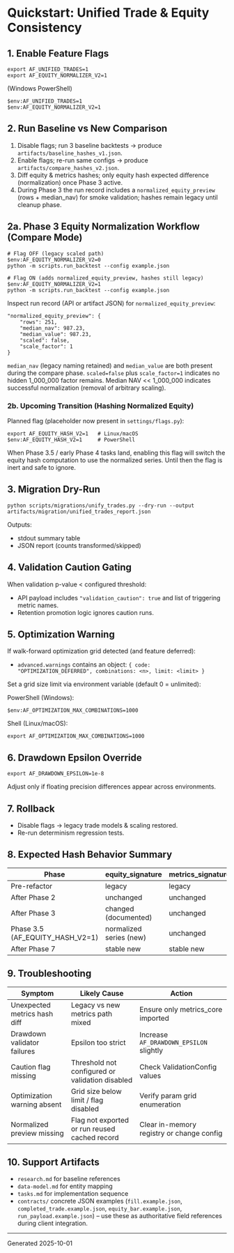 # Quickstart: Unified Trade & Equity Consistency

## 1. Enable Feature Flags
```
export AF_UNIFIED_TRADES=1
export AF_EQUITY_NORMALIZER_V2=1
```
(Windows PowerShell)
```
$env:AF_UNIFIED_TRADES=1
$env:AF_EQUITY_NORMALIZER_V2=1
```

## 2. Run Baseline vs New Comparison
1. Disable flags; run 3 baseline backtests → produce `artifacts/baseline_hashes_v1.json`.
2. Enable flags; re-run same configs → produce `artifacts/compare_hashes_v2.json`.
3. Diff equity & metrics hashes; only equity hash expected difference (normalization) once Phase 3 active.
4. During Phase 3 the run record includes a `normalized_equity_preview` (rows + median_nav) for smoke validation; hashes remain legacy until cleanup phase.

## 2a. Phase 3 Equity Normalization Workflow (Compare Mode)
```
# Flag OFF (legacy scaled path)
$env:AF_EQUITY_NORMALIZER_V2=0
python -m scripts.run_backtest --config example.json

# Flag ON (adds normalized_equity_preview, hashes still legacy)
$env:AF_EQUITY_NORMALIZER_V2=1
python -m scripts.run_backtest --config example.json
```
Inspect run record (API or artifact JSON) for `normalized_equity_preview`:
```
"normalized_equity_preview": {
	"rows": 251,
	"median_nav": 987.23,
	"median_value": 987.23,
	"scaled": false,
	"scale_factor": 1
}
```
`median_nav` (legacy naming retained) and `median_value` are both present during the compare phase. `scaled=false` plus `scale_factor=1` indicates no hidden 1_000_000 factor remains. Median NAV << 1_000_000 indicates successful normalization (removal of arbitrary scaling).

### 2b. Upcoming Transition (Hashing Normalized Equity)
Planned flag (placeholder now present in `settings/flags.py`):
```
export AF_EQUITY_HASH_V2=1   # Linux/macOS
$env:AF_EQUITY_HASH_V2=1     # PowerShell
```
When Phase 3.5 / early Phase 4 tasks land, enabling this flag will switch the equity hash computation to use the normalized series. Until then the flag is inert and safe to ignore.

## 3. Migration Dry-Run
```
python scripts/migrations/unify_trades.py --dry-run --output artifacts/migration/unified_trades_report.json
```
Outputs:
- stdout summary table
- JSON report (counts transformed/skipped)

## 4. Validation Caution Gating
When validation p-value < configured threshold:
- API payload includes `"validation_caution": true` and list of triggering metric names.
- Retention promotion logic ignores caution runs.

## 5. Optimization Warning
If walk-forward optimization grid detected (and feature deferred):
- `advanced.warnings` contains an object: `{ code: "OPTIMIZATION_DEFERRED", combinations: <n>, limit: <limit> }`

Set a grid size limit via environment variable (default 0 = unlimited):

PowerShell (Windows):
```
$env:AF_OPTIMIZATION_MAX_COMBINATIONS=1000
```

Shell (Linux/macOS):
```
export AF_OPTIMIZATION_MAX_COMBINATIONS=1000
```

## 6. Drawdown Epsilon Override
```
export AF_DRAWDOWN_EPSILON=1e-8
```
Adjust only if floating precision differences appear across environments.

## 7. Rollback
- Disable flags → legacy trade models & scaling restored.
- Re-run determinism regression tests.

## 8. Expected Hash Behavior Summary
| Phase | equity_signature | metrics_signature | run_hash |
|-------|------------------|-------------------|----------|
| Pre-refactor | legacy | legacy | stable |
| After Phase 2 | unchanged | unchanged | stable |
| After Phase 3 | changed (documented) | unchanged | stable |
| Phase 3.5 (AF_EQUITY_HASH_V2=1) | normalized series (new) | unchanged | stable |
| After Phase 7 | stable new | stable new | stable |

## 9. Troubleshooting
| Symptom | Likely Cause | Action |
|---------|-------------|--------|
| Unexpected metrics hash diff | Legacy vs new metrics path mixed | Ensure only metrics_core imported |
| Drawdown validator failures | Epsilon too strict | Increase `AF_DRAWDOWN_EPSILON` slightly |
| Caution flag missing | Threshold not configured or validation disabled | Check ValidationConfig values |
| Optimization warning absent | Grid size below limit / flag disabled | Verify param grid enumeration |
| Normalized preview missing | Flag not exported or run reused cached record | Clear in-memory registry or change config |

## 10. Support Artifacts
- `research.md` for baseline references
- `data-model.md` for entity mapping
- `tasks.md` for implementation sequence
- `contracts/` concrete JSON examples (`fill.example.json`, `completed_trade.example.json`, `equity_bar.example.json`, `run_payload.example.json`) – use these as authoritative field references during client integration.

---
Generated 2025-10-01
